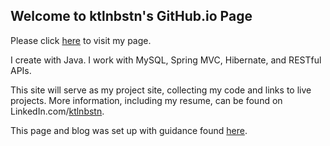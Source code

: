 ## Welcome to ktlnbstn's GitHub.io Page
Please click [here](https://ktlnbstn.github.io/) to visit my page.

I create with Java. I work with MySQL, Spring MVC, Hibernate, and RESTful APIs.

This site will serve as my project site, collecting my code and links to live projects.
More information, including my resume, can be found on LinkedIn.com/[ktlnbstn](https://www.linkedin.com/in/ktlnbstn/).


This page and blog was set up with guidance found [here](http://jmcglone.com/guides/github-pages/).
